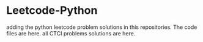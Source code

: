 # Leetcode-Python
adding the python leetcode problem solutions in this repositories. 
The code files are here.
all CTCI problems solutions are here.
























































































































































































































































































































































































































































































































































































































































































































































































































































































































































































































































































































































































































































































